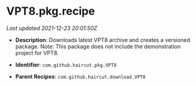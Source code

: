 # VPT8.pkg.recipe

_Last updated 2021-12-23 20:01:50Z_

- **Description**: Downloads latest VPT8 archive and creates a versioned package. Note: This package does not include the demonstration project for VPT8.

- **Identifier**: `com.github.haircut.pkg.VPT8`

- **Parent Recipes**: `com.github.haircut.download.VPT8`
